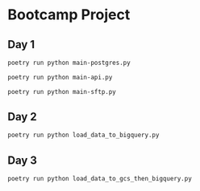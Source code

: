 # Bootcamp Project

## Day 1

```bash
poetry run python main-postgres.py
```

```bash
poetry run python main-api.py
```

```bash
poetry run python main-sftp.py
```

## Day 2

```bash
poetry run python load_data_to_bigquery.py
```

## Day 3

```bash
poetry run python load_data_to_gcs_then_bigquery.py
```
